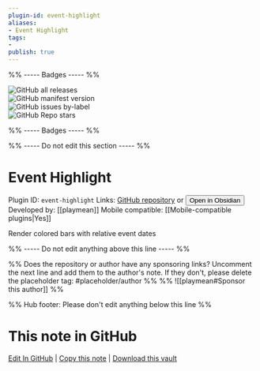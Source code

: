 ```yaml
---
plugin-id: event-highlight
aliases:
- Event Highlight
tags: 
- 
publish: true
---
```


%% ----- Badges ----- %%

![GitHub all releases](https://img.shields.io/github/downloads/playmean/obsidian-event-highlight-plugin/total?color=573E7A&logo=github&style=for-the-badge)   
![GitHub manifest version](https://img.shields.io/github/manifest-json/v/playmean/obsidian-event-highlight-plugin?color=573E7A&logo=github&style=for-the-badge)   
![GitHub issues by-label](https://img.shields.io/github/issues/playmean/obsidian-event-highlight-plugin/help%20wanted?color=573E7A&logo=github&style=for-the-badge)   
![GitHub Repo stars](https://img.shields.io/github/stars/playmean/obsidian-event-highlight-plugin?color=573E7A&logo=github&style=for-the-badge)

%% ----- Badges ----- %%

%% ----- Do not edit this section ----- %%

# Event Highlight

Plugin ID: `event-highlight`
Links: [GitHub repository](https://github.com/playmean/obsidian-event-highlight-plugin) or [<button id=HH>Open in Obsidian</button>](obsidian://show-plugin?id=event-highlight)
Developed by: [[playmean]]
Mobile compatible: [[Mobile-compatible plugins|Yes]]

Render colored bars with relative event dates

%% ----- Do not edit anything above this line ----- %% 

%% Does the repository or author have any sponsoring links? Uncomment the next line and add them to the author's note. If they don't, please delete the placeholder tag: #placeholder/author %%
%% ![[playmean#Sponsor this author]] %%

%% Hub footer: Please don't edit anything below this line %%

# This note in GitHub

<span class="git-footer">[Edit In GitHub](https://github.dev/obsidian-community/obsidian-hub/blob/main/02%20-%20Community%20Expansions/02.05%20All%20Community%20Expansions/Plugins/event-highlight.md "git-hub-edit-note") | [Copy this note](https://raw.githubusercontent.com/obsidian-community/obsidian-hub/main/02%20-%20Community%20Expansions/02.05%20All%20Community%20Expansions/Plugins/event-highlight.md "git-hub-copy-note") | [Download this vault](https://github.com/obsidian-community/obsidian-hub/archive/refs/heads/main.zip "git-hub-download-vault") </span>
